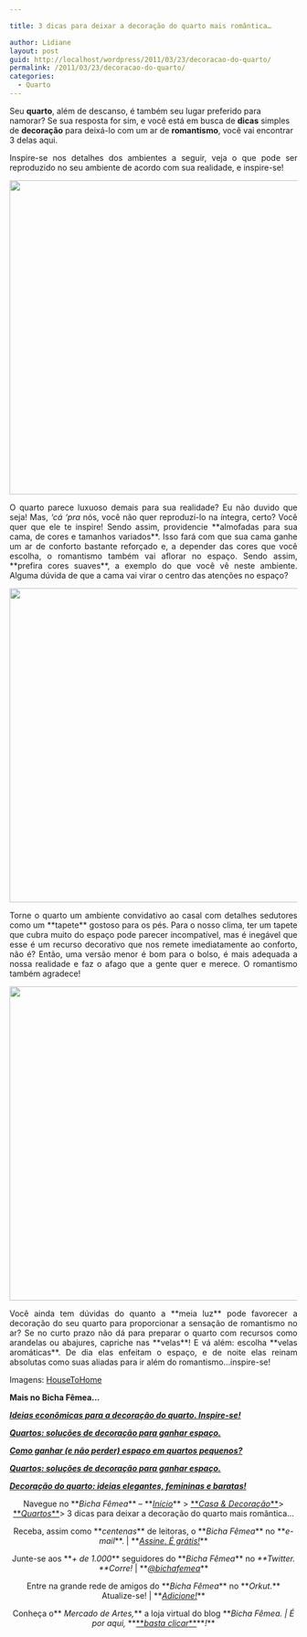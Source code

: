 ```yaml
---

title: 3 dicas para deixar a decoração do quarto mais romântica…

author: Lidiane
layout: post
guid: http://localhost/wordpress/2011/03/23/decoracao-do-quarto/
permalink: /2011/03/23/decoracao-do-quarto/
categories:
  - Quarto
---
```

Seu **quarto**, além de descanso, é também seu lugar preferido para namorar? Se sua resposta for sim, e você está em busca de **dicas** simples de **decoração** para deixá-lo com um ar de **romantismo**, você vai encontrar 3 delas aqui.

<p style="text-align: justify;">
  Inspire-se nos detalhes dos ambientes a seguir, veja o que pode ser reproduzido no seu ambiente de acordo com sua realidade, e inspire-se!
</p>

<!--more-->

<p style="text-align: center;">
  <a href="http://www.trololodemulher.com.br/blog/wp-content/uploads/2011/03/decoracao-de-quarto-romantico.jpg"><img class="alignnone size-full wp-image-6110" title="decoração de quarto romântico" src="http://www.trololodemulher.com.br/blog/wp-content/uploads/2011/03/decoracao-de-quarto-romantico.jpg" alt="" width="550" height="550" /></a>
</p>

<p style="text-align: justify;">
  O quarto parece luxuoso demais para sua realidade? Eu não duvido que seja! Mas, <em>‘cá ‘pra</em> nós, você não quer reproduzí-lo na íntegra, certo? Você quer que ele te inspire! Sendo assim, providencie **almofadas para sua cama, de cores e tamanhos variados**. Isso fará com que sua cama ganhe um ar de conforto bastante reforçado e, a depender das cores que você escolha, o romantismo também vai aflorar no espaço. Sendo assim, **prefira cores suaves**, a exemplo do que você vê neste ambiente. Alguma dúvida de que a cama vai virar o centro das atenções no espaço?
</p>

<p style="text-align: center;">
  <a href="http://www.trololodemulher.com.br/blog/wp-content/uploads/2011/03/decoracao-de-quarto-romantico1.jpg"><img class="alignnone size-full wp-image-6111" title="decoração de quarto romântico[1]" src="http://www.trololodemulher.com.br/blog/wp-content/uploads/2011/03/decoracao-de-quarto-romantico1.jpg" alt="" width="550" height="550" /></a>
</p>

<p style="text-align: justify;">
  Torne o quarto um ambiente convidativo ao casal com detalhes sedutores como um **tapete** gostoso para os pés. Para o nosso clima, ter um tapete que cubra muito do espaço pode parecer incompatível, mas é inegável que esse é um recurso decorativo que nos remete imediatamente ao conforto, não é? Então, uma versão menor é bom para o bolso, é mais adequada a nossa realidade e faz o afago que a gente quer e merece. O romantismo também agradece!
</p>

<p style="text-align: center;">
  <a href="http://www.trololodemulher.com.br/blog/wp-content/uploads/2011/03/decoracao-de-quarto-romantico2.jpg"><img class="alignnone size-full wp-image-6112" title="decoração de quarto romântico[2]" src="http://www.trololodemulher.com.br/blog/wp-content/uploads/2011/03/decoracao-de-quarto-romantico2.jpg" alt="" width="550" height="550" /></a>
</p>

<p style="text-align: justify;">
  Você ainda tem dúvidas do quanto a **meia luz** pode favorecer a decoração do seu quarto para proporcionar a sensação de romantismo no ar? Se no curto prazo não dá para preparar o quarto com recursos como arandelas ou abajures, capriche nas **velas**! E vá além: escolha **velas aromáticas**. De dia elas enfeitam o espaço, e de noite elas reinam absolutas como suas aliadas para ir além do romantismo&#8230;inspire-se!
</p>

Imagens: <a href="http://www.housetohome.co.uk/" target="_blank">HouseToHome</a>

**Mais no Bicha Fêmea…**

**_[Ideias econômicas para a decoração do quarto. Inspire-se!](http://www.trololodemulher.com.br/2011/02/14/ideias-decoracao-quarto/)_**

**_[Quartos: soluções de decoração para ganhar espaço.](http://www.trololodemulher.com.br/2011/01/19/quartos-decoracao-pouco-espaco/)_**

**_[Como ganhar (e não perder) espaço em quartos pequenos?](http://www.trololodemulher.com.br/2010/11/29/como-ganhar-espaco-no-quarto/)_**

**_[Quartos: soluções de decoração para ganhar espaço.](http://www.trololodemulher.com.br/2010/11/05/quartos-pequeno-decoracao/)_**

**_[Decoração do quarto: ideias elegantes, femininas e baratas!](http://www.trololodemulher.com.br/2010/10/20/quarto-ideias-femininas/)_**

<p style="text-align: center;">
  Navegue no **<em>Bicha Fêmea</em>** – **<em><a href="http://www.trololodemulher.com.br/">Início</a></em>** > <a href="http://www.trololodemulher.com.br/casaedecoracao/">**<em>Casa & Decoração</em>**</a>> <a href="http://www.trololodemulher.com.br/category/decoracao/quartos/">**<em>Quartos</em>**</a>> 3 dicas para deixar a decoração do quarto mais romântica…
</p>

<p style="text-align: center;">
  Receba, assim como **<em>centenas</em>** de leitoras, o **<em>Bicha Fêmea</em>** no **<em>e-mail</em>**. | **<em><a href="http://feedburner.google.com/fb/a/mailverify?uri=blogbichafemea&loc=pt_BR">Assine. É grátis!</a></em>**
</p>

<p style="text-align: center;">
  Junte-se aos **<em>+ de 1.000</em>** seguidores do **<em>Bicha Fêmea</em>** no <em>**Twitter. **Corre!</em> | **<em><a href="http://twitter.com/bichafemea">@bichafemea</a></em>**
</p>

<p style="text-align: center;">
  Entre na grande rede de amigos do **<em>Bicha Fêmea</em>** no **<em>Orkut.</em>** Atualize-se! | **<em><a href="http://www.orkut.com.br/Main#Profile?uid=5161612886294499900">Adicione!</a></em>**
</p>

<p style="text-align: center;">
  Conheça o**<em> Mercado de Artes,</em>** a loja virtual do blog **<em>Bicha Fêmea. | É por aqui, </em>**<a href="http://www.trololodemulher.com.br/loja/">**<em>basta clicar</em>**</a>**<em>!</em>**
</p>